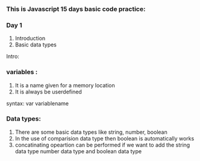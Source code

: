### This is Javascript 15 days basic code practice:

### Day 1

1. Introduction
2. Basic data types

Intro:

### variables :

1. It is a name given for a memory location
2. It is always be userdefined

syntax: var variablename

### Data types:

1. There are some basic data types like string, number, boolean
2. In the use of comparision data type then boolean is automatically works
3. concatinating opeartion can be performed if we want to add the string data type
   number data type and boolean data type

